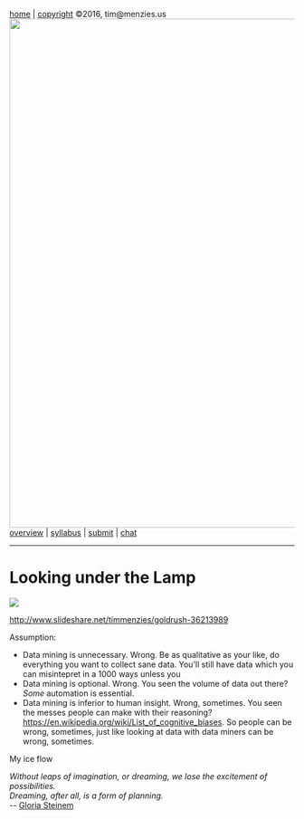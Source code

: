 [home](http://tiny.cc/fss2016) | [copyright](https://github.com/txt/fss16/blob/master/LICENSE.md) &copy;2016, tim&commat;menzies.us<br>
[<img width=900 src="https://raw.githubusercontent.com/txt/fss16/master/img/fss16.png">](http://tiny.cc/fss2016)   <br>
[overview](https://github.com/txt/fss16/blob/master/doc/glance.md) |
[syllabus](https://github.com/txt/fss16/blob/master/doc/syllabus.md) |
[submit](http://tiny.cc/fss2016give) |
[chat](https://fss16.slack.com/) 


_______



# Looking under the Lamp 

![](http://tiny.cc/soonish)

http://www.slideshare.net/timmenzies/goldrush-36213989

Assumption:

+ Data mining is unnecessary. Wrong. Be as qualitative as
  your like, do everything you want to collect sane
  data. You'll still have data which you can misintepret in a
  1000 ways unless you
+ Data mining is optional. Wrong. You seen the volume of
  data out there? _Some_ automation is essential.
+ Data mining is inferior to human insight. Wrong, sometimes. 
  You seen the messes people can make with their reasoning?
  https://en.wikipedia.org/wiki/List_of_cognitive_biases. So people can
  be wrong, sometimes, just like looking at data with data miners can be wrong,
  sometimes.


My ice flow

<em>Without leaps of imagination, or dreaming, we lose the excitement of possibilities.  
Dreaming, after all, is a form of planning.</em>  
-- [Gloria Steinem](https://en.wikipedia.org/wiki/Gloria_Steinem)



